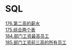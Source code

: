 # SQL
[176.第二高的薪水](https://leetcode-cn.com/problems/second-highest-salary/)<br>
[175.组合两个表](https://leetcode-cn.com/problems/combine-two-tables/)<br>
[184.部门工资最高员工](https://leetcode-cn.com/problems/department-highest-salary/)<br>
[185.部门工资前三高的所有员工](https://leetcode-cn.com/problems/department-top-three-salaries/)
